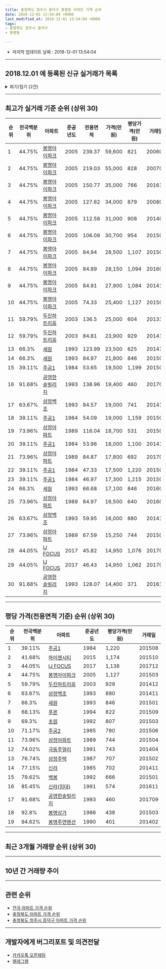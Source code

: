 ```yaml
---
title: 충청북도 청주시 흥덕구 봉명동 아파트 가격 순위
date: 2018-12-01 13:54:04 +0900
last_modified_at: 2018-12-01 13:54:04 +0900
tags:
- 충청북도 청주시 흥덕구
- 봉명동

---
```


* 마지막 업데이트 날짜 : 2018-12-01 13:54:04

---

## 2018.12.01 에 등록된 신규 실거래가 목록

<details>
<summary>펴기/접기 (2건)</summary>
<div markdown="1">

|아파트|전국백분위|준공년도|전용면적|가격(만원)|평당가격(만원)|거래일|
|---|---|---|---|---|---|---|
|[두진하트리움](https://search.naver.com/search.naver?query=%EC%B6%A9%EC%B2%AD%EB%B6%81%EB%8F%84+%EC%B2%AD%EC%A3%BC%EC%8B%9C+%ED%9D%A5%EB%8D%95%EA%B5%AC+%EB%B4%89%EB%AA%85%EB%8F%99+%EB%91%90%EC%A7%84%ED%95%98%ED%8A%B8%EB%A6%AC%EC%9B%80)|59.79%|2003|84.81|16,400|638|<span style="color:red">201811</span>|
|[신라](https://search.naver.com/search.naver?query=%EC%B6%A9%EC%B2%AD%EB%B6%81%EB%8F%84+%EC%B2%AD%EC%A3%BC%EC%8B%9C+%ED%9D%A5%EB%8D%95%EA%B5%AC+%EB%B4%89%EB%AA%85%EB%8F%99+%EC%8B%A0%EB%9D%BC)|77.15%|1985|65.79|12,000|601|<span style="color:red">201811</span>|


</div>
</details>

---

## 최고가 실거래 기준 순위 (상위 30)


|순위|전국백분위|아파트|준공년도|전용면적|가격(만원)|평당가격(만원)|거래일|
|---|---|---|---|---|---|---|---|
|1|44.75%|[봉명아이파크](https://search.naver.com/search.naver?query=%EC%B6%A9%EC%B2%AD%EB%B6%81%EB%8F%84+%EC%B2%AD%EC%A3%BC%EC%8B%9C+%ED%9D%A5%EB%8D%95%EA%B5%AC+%EB%B4%89%EB%AA%85%EB%8F%99+%EB%B4%89%EB%AA%85%EC%95%84%EC%9D%B4%ED%8C%8C%ED%81%AC)|2005|239.37|59,600|821|200605|
|2|44.75%|[봉명아이파크](https://search.naver.com/search.naver?query=%EC%B6%A9%EC%B2%AD%EB%B6%81%EB%8F%84+%EC%B2%AD%EC%A3%BC%EC%8B%9C+%ED%9D%A5%EB%8D%95%EA%B5%AC+%EB%B4%89%EB%AA%85%EB%8F%99+%EB%B4%89%EB%AA%85%EC%95%84%EC%9D%B4%ED%8C%8C%ED%81%AC)|2005|219.03|55,000|828|200701|
|3|44.75%|[봉명아이파크](https://search.naver.com/search.naver?query=%EC%B6%A9%EC%B2%AD%EB%B6%81%EB%8F%84+%EC%B2%AD%EC%A3%BC%EC%8B%9C+%ED%9D%A5%EB%8D%95%EA%B5%AC+%EB%B4%89%EB%AA%85%EB%8F%99+%EB%B4%89%EB%AA%85%EC%95%84%EC%9D%B4%ED%8C%8C%ED%81%AC)|2005|150.77|35,000|766|201611|
|4|44.75%|[봉명아이파크](https://search.naver.com/search.naver?query=%EC%B6%A9%EC%B2%AD%EB%B6%81%EB%8F%84+%EC%B2%AD%EC%A3%BC%EC%8B%9C+%ED%9D%A5%EB%8D%95%EA%B5%AC+%EB%B4%89%EB%AA%85%EB%8F%99+%EB%B4%89%EB%AA%85%EC%95%84%EC%9D%B4%ED%8C%8C%ED%81%AC)|2005|127.62|34,000|879|200803|
|5|44.75%|[봉명아이파크](https://search.naver.com/search.naver?query=%EC%B6%A9%EC%B2%AD%EB%B6%81%EB%8F%84+%EC%B2%AD%EC%A3%BC%EC%8B%9C+%ED%9D%A5%EB%8D%95%EA%B5%AC+%EB%B4%89%EB%AA%85%EB%8F%99+%EB%B4%89%EB%AA%85%EC%95%84%EC%9D%B4%ED%8C%8C%ED%81%AC)|2005|112.58|31,000|908|201409|
|6|44.75%|[봉명아이파크](https://search.naver.com/search.naver?query=%EC%B6%A9%EC%B2%AD%EB%B6%81%EB%8F%84+%EC%B2%AD%EC%A3%BC%EC%8B%9C+%ED%9D%A5%EB%8D%95%EA%B5%AC+%EB%B4%89%EB%AA%85%EB%8F%99+%EB%B4%89%EB%AA%85%EC%95%84%EC%9D%B4%ED%8C%8C%ED%81%AC)|2005|106.09|30,700|954|201503|
|7|44.75%|[봉명아이파크](https://search.naver.com/search.naver?query=%EC%B6%A9%EC%B2%AD%EB%B6%81%EB%8F%84+%EC%B2%AD%EC%A3%BC%EC%8B%9C+%ED%9D%A5%EB%8D%95%EA%B5%AC+%EB%B4%89%EB%AA%85%EB%8F%99+%EB%B4%89%EB%AA%85%EC%95%84%EC%9D%B4%ED%8C%8C%ED%81%AC)|2005|84.94|28,500|1,107|201502|
|8|44.75%|[봉명아이파크](https://search.naver.com/search.naver?query=%EC%B6%A9%EC%B2%AD%EB%B6%81%EB%8F%84+%EC%B2%AD%EC%A3%BC%EC%8B%9C+%ED%9D%A5%EB%8D%95%EA%B5%AC+%EB%B4%89%EB%AA%85%EB%8F%99+%EB%B4%89%EB%AA%85%EC%95%84%EC%9D%B4%ED%8C%8C%ED%81%AC)|2005|84.89|28,150|1,094|201601|
|9|44.75%|[봉명아이파크](https://search.naver.com/search.naver?query=%EC%B6%A9%EC%B2%AD%EB%B6%81%EB%8F%84+%EC%B2%AD%EC%A3%BC%EC%8B%9C+%ED%9D%A5%EB%8D%95%EA%B5%AC+%EB%B4%89%EB%AA%85%EB%8F%99+%EB%B4%89%EB%AA%85%EC%95%84%EC%9D%B4%ED%8C%8C%ED%81%AC)|2005|84.91|27,900|1,084|201412|
|10|44.75%|[봉명아이파크](https://search.naver.com/search.naver?query=%EC%B6%A9%EC%B2%AD%EB%B6%81%EB%8F%84+%EC%B2%AD%EC%A3%BC%EC%8B%9C+%ED%9D%A5%EB%8D%95%EA%B5%AC+%EB%B4%89%EB%AA%85%EB%8F%99+%EB%B4%89%EB%AA%85%EC%95%84%EC%9D%B4%ED%8C%8C%ED%81%AC)|2005|74.33|25,400|1,127|201503|
|11|59.79%|[두진하트리움](https://search.naver.com/search.naver?query=%EC%B6%A9%EC%B2%AD%EB%B6%81%EB%8F%84+%EC%B2%AD%EC%A3%BC%EC%8B%9C+%ED%9D%A5%EB%8D%95%EA%B5%AC+%EB%B4%89%EB%AA%85%EB%8F%99+%EB%91%90%EC%A7%84%ED%95%98%ED%8A%B8%EB%A6%AC%EC%9B%80)|2003|136.5|25,000|604|201310|
|12|59.79%|[두진하트리움](https://search.naver.com/search.naver?query=%EC%B6%A9%EC%B2%AD%EB%B6%81%EB%8F%84+%EC%B2%AD%EC%A3%BC%EC%8B%9C+%ED%9D%A5%EB%8D%95%EA%B5%AC+%EB%B4%89%EB%AA%85%EB%8F%99+%EB%91%90%EC%A7%84%ED%95%98%ED%8A%B8%EB%A6%AC%EC%9B%80)|2003|84.81|23,900|929|201412|
|13|66.3%|[세원](https://search.naver.com/search.naver?query=%EC%B6%A9%EC%B2%AD%EB%B6%81%EB%8F%84+%EC%B2%AD%EC%A3%BC%EC%8B%9C+%ED%9D%A5%EB%8D%95%EA%B5%AC+%EB%B4%89%EB%AA%85%EB%8F%99+%EC%84%B8%EC%9B%90)|1993|123.99|23,500|625|201411|
|14|66.3%|[세원](https://search.naver.com/search.naver?query=%EC%B6%A9%EC%B2%AD%EB%B6%81%EB%8F%84+%EC%B2%AD%EC%A3%BC%EC%8B%9C+%ED%9D%A5%EB%8D%95%EA%B5%AC+%EB%B4%89%EB%AA%85%EB%8F%99+%EC%84%B8%EC%9B%90)|1993|84.97|21,800|846|201501|
|15|39.11%|[주공1](https://search.naver.com/search.naver?query=%EC%B6%A9%EC%B2%AD%EB%B6%81%EB%8F%84+%EC%B2%AD%EC%A3%BC%EC%8B%9C+%ED%9D%A5%EB%8D%95%EA%B5%AC+%EB%B4%89%EB%AA%85%EB%8F%99+%EC%A3%BC%EA%B3%B51)|1984|53.65|19,500|1,199|201507|
|16|91.68%|[공영한솔빌리지](https://search.naver.com/search.naver?query=%EC%B6%A9%EC%B2%AD%EB%B6%81%EB%8F%84+%EC%B2%AD%EC%A3%BC%EC%8B%9C+%ED%9D%A5%EB%8D%95%EA%B5%AC+%EB%B4%89%EB%AA%85%EB%8F%99+%EA%B3%B5%EC%98%81%ED%95%9C%EC%86%94%EB%B9%8C%EB%A6%AC%EC%A7%80)|1993|138.96|19,400|460|201709|
|17|63.67%|[삼정백조](https://search.naver.com/search.naver?query=%EC%B6%A9%EC%B2%AD%EB%B6%81%EB%8F%84+%EC%B2%AD%EC%A3%BC%EC%8B%9C+%ED%9D%A5%EB%8D%95%EA%B5%AC+%EB%B4%89%EB%AA%85%EB%8F%99+%EC%82%BC%EC%A0%95%EB%B0%B1%EC%A1%B0)|1993|84.57|19,000|741|201412|
|18|39.11%|[주공1](https://search.naver.com/search.naver?query=%EC%B6%A9%EC%B2%AD%EB%B6%81%EB%8F%84+%EC%B2%AD%EC%A3%BC%EC%8B%9C+%ED%9D%A5%EB%8D%95%EA%B5%AC+%EB%B4%89%EB%AA%85%EB%8F%99+%EC%A3%BC%EA%B3%B51)|1984|54.09|19,000|1,159|201507|
|19|73.96%|[삼정아파트](https://search.naver.com/search.naver?query=%EC%B6%A9%EC%B2%AD%EB%B6%81%EB%8F%84+%EC%B2%AD%EC%A3%BC%EC%8B%9C+%ED%9D%A5%EB%8D%95%EA%B5%AC+%EB%B4%89%EB%AA%85%EB%8F%99+%EC%82%BC%EC%A0%95%EC%95%84%ED%8C%8C%ED%8A%B8)|1989|116.04|18,700|531|201507|
|20|39.11%|[주공1](https://search.naver.com/search.naver?query=%EC%B6%A9%EC%B2%AD%EB%B6%81%EB%8F%84+%EC%B2%AD%EC%A3%BC%EC%8B%9C+%ED%9D%A5%EB%8D%95%EA%B5%AC+%EB%B4%89%EB%AA%85%EB%8F%99+%EC%A3%BC%EA%B3%B51)|1984|53.96|18,000|1,100|201411|
|21|73.96%|[삼정아파트](https://search.naver.com/search.naver?query=%EC%B6%A9%EC%B2%AD%EB%B6%81%EB%8F%84+%EC%B2%AD%EC%A3%BC%EC%8B%9C+%ED%9D%A5%EB%8D%95%EA%B5%AC+%EB%B4%89%EB%AA%85%EB%8F%99+%EC%82%BC%EC%A0%95%EC%95%84%ED%8C%8C%ED%8A%B8)|1989|84.87|17,800|692|201702|
|22|39.11%|[주공1](https://search.naver.com/search.naver?query=%EC%B6%A9%EC%B2%AD%EB%B6%81%EB%8F%84+%EC%B2%AD%EC%A3%BC%EC%8B%9C+%ED%9D%A5%EB%8D%95%EA%B5%AC+%EB%B4%89%EB%AA%85%EB%8F%99+%EC%A3%BC%EA%B3%B51)|1984|47.33|17,500|1,220|201508|
|23|39.11%|[주공1](https://search.naver.com/search.naver?query=%EC%B6%A9%EC%B2%AD%EB%B6%81%EB%8F%84+%EC%B2%AD%EC%A3%BC%EC%8B%9C+%ED%9D%A5%EB%8D%95%EA%B5%AC+%EB%B4%89%EB%AA%85%EB%8F%99+%EC%A3%BC%EA%B3%B51)|1984|46.97|17,300|1,215|201507|
|24|66.3%|[세원](https://search.naver.com/search.naver?query=%EC%B6%A9%EC%B2%AD%EB%B6%81%EB%8F%84+%EC%B2%AD%EC%A3%BC%EC%8B%9C+%ED%9D%A5%EB%8D%95%EA%B5%AC+%EB%B4%89%EB%AA%85%EB%8F%99+%EC%84%B8%EC%9B%90)|1993|66.68|17,100|846|201603|
|25|73.96%|[삼정아파트](https://search.naver.com/search.naver?query=%EC%B6%A9%EC%B2%AD%EB%B6%81%EB%8F%84+%EC%B2%AD%EC%A3%BC%EC%8B%9C+%ED%9D%A5%EB%8D%95%EA%B5%AC+%EB%B4%89%EB%AA%85%EB%8F%99+%EC%82%BC%EC%A0%95%EC%95%84%ED%8C%8C%ED%8A%B8)|1989|84.97|16,500|640|201603|
|26|63.67%|[삼정백조](https://search.naver.com/search.naver?query=%EC%B6%A9%EC%B2%AD%EB%B6%81%EB%8F%84+%EC%B2%AD%EC%A3%BC%EC%8B%9C+%ED%9D%A5%EB%8D%95%EA%B5%AC+%EB%B4%89%EB%AA%85%EB%8F%99+%EC%82%BC%EC%A0%95%EB%B0%B1%EC%A1%B0)|1993|59.95|16,000|880|201411|
|27|73.96%|[삼정아파트](https://search.naver.com/search.naver?query=%EC%B6%A9%EC%B2%AD%EB%B6%81%EB%8F%84+%EC%B2%AD%EC%A3%BC%EC%8B%9C+%ED%9D%A5%EB%8D%95%EA%B5%AC+%EB%B4%89%EB%AA%85%EB%8F%99+%EC%82%BC%EC%A0%95%EC%95%84%ED%8C%8C%ED%8A%B8)|1989|67.59|15,250|744|201504|
|28|44.05%|[IJ FOCUS](https://search.naver.com/search.naver?query=%EC%B6%A9%EC%B2%AD%EB%B6%81%EB%8F%84+%EC%B2%AD%EC%A3%BC%EC%8B%9C+%ED%9D%A5%EB%8D%95%EA%B5%AC+%EB%B4%89%EB%AA%85%EB%8F%99+IJ+FOCUS)|2017|45.82|14,950|1,076|201704|
|29|44.05%|[IJ FOCUS](https://search.naver.com/search.naver?query=%EC%B6%A9%EC%B2%AD%EB%B6%81%EB%8F%84+%EC%B2%AD%EC%A3%BC%EC%8B%9C+%ED%9D%A5%EB%8D%95%EA%B5%AC+%EB%B4%89%EB%AA%85%EB%8F%99+IJ+FOCUS)|2017|46.43|14,950|1,062|201705|
|30|91.68%|[공영한솔빌리지](https://search.naver.com/search.naver?query=%EC%B6%A9%EC%B2%AD%EB%B6%81%EB%8F%84+%EC%B2%AD%EC%A3%BC%EC%8B%9C+%ED%9D%A5%EB%8D%95%EA%B5%AC+%EB%B4%89%EB%AA%85%EB%8F%99+%EA%B3%B5%EC%98%81%ED%95%9C%EC%86%94%EB%B9%8C%EB%A6%AC%EC%A7%80)|1993|128.07|14,400|371|201611|


---

## 평당 가격(전용면적 기준) 순위 (상위 30)


|순위|전국백분위|아파트|준공년도|평당가격(만원)|거래일|
|---|---|---|---|---|---|
|1|39.11%|[주공1](https://search.naver.com/search.naver?query=%EC%B6%A9%EC%B2%AD%EB%B6%81%EB%8F%84+%EC%B2%AD%EC%A3%BC%EC%8B%9C+%ED%9D%A5%EB%8D%95%EA%B5%AC+%EB%B4%89%EB%AA%85%EB%8F%99+%EC%A3%BC%EA%B3%B51)|1984|1,220|201508|
|2|41.68%|[하이젠시티](https://search.naver.com/search.naver?query=%EC%B6%A9%EC%B2%AD%EB%B6%81%EB%8F%84+%EC%B2%AD%EC%A3%BC%EC%8B%9C+%ED%9D%A5%EB%8D%95%EA%B5%AC+%EB%B4%89%EB%AA%85%EB%8F%99+%ED%95%98%EC%9D%B4%EC%A0%A0%EC%8B%9C%ED%8B%B0)|2015|1,174|201510|
|3|44.05%|[IJ FOCUS](https://search.naver.com/search.naver?query=%EC%B6%A9%EC%B2%AD%EB%B6%81%EB%8F%84+%EC%B2%AD%EC%A3%BC%EC%8B%9C+%ED%9D%A5%EB%8D%95%EA%B5%AC+%EB%B4%89%EB%AA%85%EB%8F%99+IJ+FOCUS)|2017|1,138|201712|
|4|44.75%|[봉명아이파크](https://search.naver.com/search.naver?query=%EC%B6%A9%EC%B2%AD%EB%B6%81%EB%8F%84+%EC%B2%AD%EC%A3%BC%EC%8B%9C+%ED%9D%A5%EB%8D%95%EA%B5%AC+%EB%B4%89%EB%AA%85%EB%8F%99+%EB%B4%89%EB%AA%85%EC%95%84%EC%9D%B4%ED%8C%8C%ED%81%AC)|2005|1,127|201503|
|5|59.79%|[두진하트리움](https://search.naver.com/search.naver?query=%EC%B6%A9%EC%B2%AD%EB%B6%81%EB%8F%84+%EC%B2%AD%EC%A3%BC%EC%8B%9C+%ED%9D%A5%EB%8D%95%EA%B5%AC+%EB%B4%89%EB%AA%85%EB%8F%99+%EB%91%90%EC%A7%84%ED%95%98%ED%8A%B8%EB%A6%AC%EC%9B%80)|2003|929|201412|
|6|63.67%|[삼정백조](https://search.naver.com/search.naver?query=%EC%B6%A9%EC%B2%AD%EB%B6%81%EB%8F%84+%EC%B2%AD%EC%A3%BC%EC%8B%9C+%ED%9D%A5%EB%8D%95%EA%B5%AC+%EB%B4%89%EB%AA%85%EB%8F%99+%EC%82%BC%EC%A0%95%EB%B0%B1%EC%A1%B0)|1993|880|201411|
|7|66.3%|[세원](https://search.naver.com/search.naver?query=%EC%B6%A9%EC%B2%AD%EB%B6%81%EB%8F%84+%EC%B2%AD%EC%A3%BC%EC%8B%9C+%ED%9D%A5%EB%8D%95%EA%B5%AC+%EB%B4%89%EB%AA%85%EB%8F%99+%EC%84%B8%EC%9B%90)|1993|846|201501|
|8|68.13%|[푸른](https://search.naver.com/search.naver?query=%EC%B6%A9%EC%B2%AD%EB%B6%81%EB%8F%84+%EC%B2%AD%EC%A3%BC%EC%8B%9C+%ED%9D%A5%EB%8D%95%EA%B5%AC+%EB%B4%89%EB%AA%85%EB%8F%99+%ED%91%B8%EB%A5%B8)|1994|822|201509|
|9|69.3%|[초원](https://search.naver.com/search.naver?query=%EC%B6%A9%EC%B2%AD%EB%B6%81%EB%8F%84+%EC%B2%AD%EC%A3%BC%EC%8B%9C+%ED%9D%A5%EB%8D%95%EA%B5%AC+%EB%B4%89%EB%AA%85%EB%8F%99+%EC%B4%88%EC%9B%90)|1992|807|201503|
|10|71.17%|[주공2](https://search.naver.com/search.naver?query=%EC%B6%A9%EC%B2%AD%EB%B6%81%EB%8F%84+%EC%B2%AD%EC%A3%BC%EC%8B%9C+%ED%9D%A5%EB%8D%95%EA%B5%AC+%EB%B4%89%EB%AA%85%EB%8F%99+%EC%A3%BC%EA%B3%B52)|1985|780|201506|
|11|73.96%|[삼정아파트](https://search.naver.com/search.naver?query=%EC%B6%A9%EC%B2%AD%EB%B6%81%EB%8F%84+%EC%B2%AD%EC%A3%BC%EC%8B%9C+%ED%9D%A5%EB%8D%95%EA%B5%AC+%EB%B4%89%EB%AA%85%EB%8F%99+%EC%82%BC%EC%A0%95%EC%95%84%ED%8C%8C%ED%8A%B8)|1989|744|201504|
|12|74.02%|[극동주얼리](https://search.naver.com/search.naver?query=%EC%B6%A9%EC%B2%AD%EB%B6%81%EB%8F%84+%EC%B2%AD%EC%A3%BC%EC%8B%9C+%ED%9D%A5%EB%8D%95%EA%B5%AC+%EB%B4%89%EB%AA%85%EB%8F%99+%EA%B7%B9%EB%8F%99%EC%A3%BC%EC%96%BC%EB%A6%AC)|1991|743|201404|
|13|76.74%|[삼정주택](https://search.naver.com/search.naver?query=%EC%B6%A9%EC%B2%AD%EB%B6%81%EB%8F%84+%EC%B2%AD%EC%A3%BC%EC%8B%9C+%ED%9D%A5%EB%8D%95%EA%B5%AC+%EB%B4%89%EB%AA%85%EB%8F%99+%EC%82%BC%EC%A0%95%EC%A3%BC%ED%83%9D)|1987|707|201502|
|14|77.15%|[신라](https://search.naver.com/search.naver?query=%EC%B6%A9%EC%B2%AD%EB%B6%81%EB%8F%84+%EC%B2%AD%EC%A3%BC%EC%8B%9C+%ED%9D%A5%EB%8D%95%EA%B5%AC+%EB%B4%89%EB%AA%85%EB%8F%99+%EC%8B%A0%EB%9D%BC)|1985|702|201411|
|15|79.62%|[백봉](https://search.naver.com/search.naver?query=%EC%B6%A9%EC%B2%AD%EB%B6%81%EB%8F%84+%EC%B2%AD%EC%A3%BC%EC%8B%9C+%ED%9D%A5%EB%8D%95%EA%B5%AC+%EB%B4%89%EB%AA%85%EB%8F%99+%EB%B0%B1%EB%B4%89)|1992|666|201501|
|16|85.45%|[신라(임대)](https://search.naver.com/search.naver?query=%EC%B6%A9%EC%B2%AD%EB%B6%81%EB%8F%84+%EC%B2%AD%EC%A3%BC%EC%8B%9C+%ED%9D%A5%EB%8D%95%EA%B5%AC+%EB%B4%89%EB%AA%85%EB%8F%99+%EC%8B%A0%EB%9D%BC%28%EC%9E%84%EB%8C%80%29)|1991|574|201611|
|17|91.68%|[공영한솔빌리지](https://search.naver.com/search.naver?query=%EC%B6%A9%EC%B2%AD%EB%B6%81%EB%8F%84+%EC%B2%AD%EC%A3%BC%EC%8B%9C+%ED%9D%A5%EB%8D%95%EA%B5%AC+%EB%B4%89%EB%AA%85%EB%8F%99+%EA%B3%B5%EC%98%81%ED%95%9C%EC%86%94%EB%B9%8C%EB%A6%AC%EC%A7%80)|1993|460|201709|
|18|92.8%|[봉명상가](https://search.naver.com/search.naver?query=%EC%B6%A9%EC%B2%AD%EB%B6%81%EB%8F%84+%EC%B2%AD%EC%A3%BC%EC%8B%9C+%ED%9D%A5%EB%8D%95%EA%B5%AC+%EB%B4%89%EB%AA%85%EB%8F%99+%EB%B4%89%EB%AA%85%EC%83%81%EA%B0%80)|1986|438|201503|
|19|94.62%|[봉명주연맨션](https://search.naver.com/search.naver?query=%EC%B6%A9%EC%B2%AD%EB%B6%81%EB%8F%84+%EC%B2%AD%EC%A3%BC%EC%8B%9C+%ED%9D%A5%EB%8D%95%EA%B5%AC+%EB%B4%89%EB%AA%85%EB%8F%99+%EB%B4%89%EB%AA%85%EC%A3%BC%EC%97%B0%EB%A7%A8%EC%85%98)|1990|401|201402|


---

## 최근 3개월 거래량 순위 (상위 30)


<div style="width:100%;">
    <canvas id="deal_count_ranking" height="250"></canvas>
</div>


<script>
new Chart(document.getElementById("deal_count_ranking"), {
    type: 'horizontalBar',
    data: {
        labels: ['푸른', '봉명아이파크', '두진하트리움', '신라', '초원', '주공1', '세원', '삼정주택', '극동주얼리', 'IJ FOCUS'],
        datasets: [{
            label: '실거래 수',
            data: [7, 6, 4, 2, 2, 2, 1, 1, 1, 1],
            borderColor: "rgba(255, 0, 128, 1)",
            backgroundColor: "rgba(255, 0, 128, 0.5)",
            fill: false,
        }]
    },
    options: {
        responsive: true,
        title: {
            display: true,
            text: '최근 3개월 거래량 순위'
        },
        tooltips: {
            mode: 'index',
            intersect: false,
            callbacks: {
                title: function(tooltipItems, data) {
                    return "실거래 수:";
                },
                label: function(tooltipItem, data) {
                    return data.labels[tooltipItem.index] + ": " + tooltipItem.xLabel;
                }
            }
        },
        hover: {
            mode: 'nearest',
            intersect: true
        },
        scales: {
            xAxes: [{
                display: true,
                scaleLabel: {
                    display: true,
                    labelString: '실거래 수'
                },
                ticks: {
                    suggestedMin: 0,
                }
            }],
            yAxes: [{
                display: true,
                ticks: {
                    autoSkip: false,
                    callback: function(value, index, values) {
                        if (value.length > 15)
                            return value.substr(0, 13) + "...";
                        else
                            return value;
                    }
                },
                scaleLabel: {
                    display: false,
                }
            }]
        }
    }
});

</script>


---

## 10년 간 거래량 추이


<div style="width:100%;">
    <canvas id="deal_progress" height="250"></canvas>
</div>

<script>
new Chart(document.getElementById("deal_progress"), {
    type: 'line',
    data: {
        labels: ['200812','200901','200902','200903','200904','200905','200906','200907','200908','200909','200910','200911','200912','201001','201002','201003','201004','201005','201006','201007','201008','201009','201010','201011','201012','201101','201102','201103','201104','201105','201106','201107','201108','201109','201110','201111','201112','201201','201202','201203','201204','201205','201206','201207','201208','201209','201210','201211','201212','201301','201302','201303','201304','201305','201306','201307','201308','201309','201310','201311','201312','201401','201402','201403','201404','201405','201406','201407','201408','201409','201410','201411','201412','201501','201502','201503','201504','201505','201506','201507','201508','201509','201510','201511','201512','201601','201602','201603','201604','201605','201606','201607','201608','201609','201610','201611','201612','201701','201702','201703','201704','201705','201706','201707','201708','201709','201710','201711','201712','201801','201802','201803','201804','201805','201806','201807','201808','201809','201810','201811','201812'],
        datasets: [{
            label: '실거래 수',
            pointRadius: 1,
            data: [11, 11, 30, 33, 33, 25, 33, 32, 34, 56, 24, 24, 27, 45, 31, 37, 28, 30, 23, 29, 26, 22, 38, 29, 31, 38, 26, 36, 29, 46, 30, 20, 33, 25, 29, 22, 34, 31, 40, 42, 29, 18, 30, 16, 17, 21, 19, 21, 21, 14, 23, 42, 27, 40, 39, 21, 31, 20, 37, 37, 15, 29, 23, 86, 46, 29, 33, 31, 24, 44, 41, 22, 29, 35, 26, 44, 33, 31, 22, 34, 16, 22, 28, 17, 23, 22, 24, 36, 24, 14, 10, 20, 21, 32, 17, 25, 7, 18, 17, 19, 22, 20, 18, 20, 20, 19, 10, 17, 20, 21, 22, 19, 19, 19, 23, 19, 14, 23, 22, 5, 0],
            borderColor: "rgba(255, 201, 14, 1)",
            backgroundColor: "rgba(255, 201, 14, 0.5)",
            fill: true,
        }]
    },
    options: {
        responsive: true,
        title: {
            display: true,
            text: '10년간 거래량 추이'
        },
        tooltips: {
            mode: 'index',
            intersect: false,
        },
        hover: {
            mode: 'nearest',
            intersect: true
        },
        scales: {
            xAxes: [{
                display: true,
                scaleLabel: {
                    display: true,
                    labelString: '년/월'
                }
            }],
            yAxes: [{
                display: true,
                ticks: {
                    suggestedMin: 0,
                },
                scaleLabel: {
                    display: true,
                    labelString: '실거래 수'
                }
            }]
        }
    }
});

</script>


---

## 관련 순위

- [전국 아파트 가격 순위](https://inasie.github.io/apt-ranking/전국)
- [충청북도 아파트 가격 순위](https://inasie.github.io/apt-ranking/충청북도)
- [충청북도 청주시 흥덕구 아파트 가격 순위](https://inasie.github.io/apt-ranking/충청북도-청주시-흥덕구)


---

## 개발자에게 버그리포트 및 의견전달

- [카카오톡 오픈채팅](https://open.kakao.com/o/gLJUAP4)
- [텔레그램](https://t.me/inasie)

